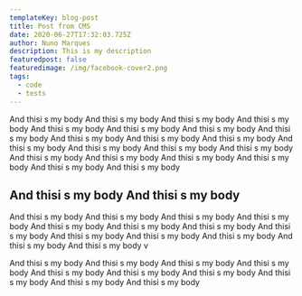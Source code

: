 ```yaml
---
templateKey: blog-post
title: Post from CMS
date: 2020-06-27T17:32:03.725Z
author: Nuno Marques
description: This is my description
featuredpost: false
featuredimage: /img/facebook-cover2.png
tags:
  - code
  - tests
---
```

And thisi s my body And thisi s my body And thisi s my body And thisi s my body And thisi s my body And thisi s my body And thisi s my body And thisi s my body And thisi s my body And thisi s my body And thisi s my body And thisi s my body And thisi s my body And thisi s my body And thisi s my body And thisi s my body And thisi s my body And thisi s my body And thisi s my body And thisi s my body And thisi s my body 

## And thisi s my body And thisi s my body 

And thisi s my body And thisi s my body And thisi s my body And thisi s my body And thisi s my body And thisi s my body And thisi s my body And thisi s my body And thisi s my body And thisi s my body And thisi s my body And thisi s my body And thisi s my body v

And thisi s my body And thisi s my body And thisi s my body And thisi s my body And thisi s my body And thisi s my body And thisi s my body And thisi s my body And thisi s my body And thisi s my body